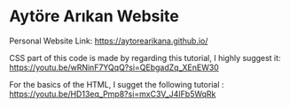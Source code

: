 # Aytöre Arıkan Website
Personal Website Link: https://aytorearikana.github.io/

CSS part of this code is made by regarding this tutorial, I highly suggest it: https://youtu.be/wRNinF7YQqQ?si=QEbgadZq_XEnEW30 

For the basics of the HTML, I sugget the following tutorial : https://youtu.be/HD13eq_Pmp8?si=mxC3V_J4IFb5WqRk
